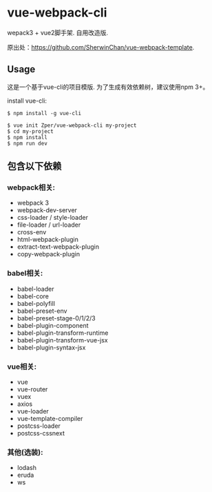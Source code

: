 # vue-webpack-cli
wepack3 + vue2脚手架.  自用改造版.

原出处：https://github.com/SherwinChan/vue-webpack-template.

## Usage

这是一个基于vue-cli的项目模版. 为了生成有效依赖树，建议使用npm 3+。

install vue-cli:
```
$ npm install -g vue-cli
```

```
$ vue init Zper/vue-webpack-cli my-project
$ cd my-project
$ npm install
$ npm run dev
```

## 包含以下依赖

### webpack相关:
- webpack 3
- webpack-dev-server
- css-loader / style-loader
- file-loader / url-loader
- cross-env
- html-webpack-plugin
- extract-text-webpack-plugin
- copy-webpack-plugin

### babel相关:
- babel-loader
- babel-core
- babel-polyfill
- babel-preset-env
- babel-preset-stage-0/1/2/3
- babel-plugin-component
- babel-plugin-transform-runtime
- babel-plugin-transform-vue-jsx
- babel-plugin-syntax-jsx

### vue相关:
- vue
- vue-router 
- vuex
- axios
- vue-loader
- vue-template-compiler
- postcss-loader
- postcss-cssnext

### 其他(选装):
- lodash
- eruda
- ws